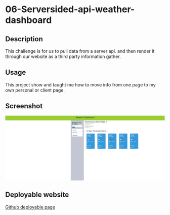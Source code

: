 # 06-Serversided-api-weather-dashboard

## Description

This challenge is for us to pull data from a server api. and then render it through our website as a third party information gather.

## Usage

This project show and taught me how to move info from one page to my own personal or client page.

## Screenshot
![website](/assets/images/Web%20capture_6-11-2022_174336_.jpeg)


## Deployable website

[Github deployable page](https://hkim84.github.io/06-Serversided-api-weather-dashboard/)